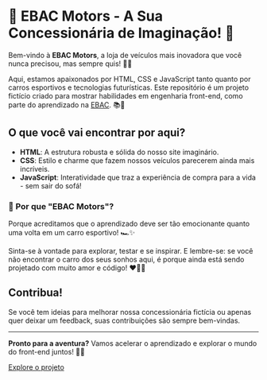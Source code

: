 # 🚗 **EBAC Motors** - A Sua Concessionária de Imaginação! 🚗

Bem-vindo à **EBAC Motors**, a loja de veículos mais inovadora que você nunca precisou, mas sempre quis! 🚀💡

Aqui, estamos apaixonados por HTML, CSS e JavaScript tanto quanto por carros esportivos e tecnologias futurísticas. Este repositório é um projeto fictício criado para mostrar habilidades em engenharia front-end, como parte do aprendizado na [EBAC](https://www.ebac.education/). 📚🔧

## O que você vai encontrar por aqui?

- **HTML**: A estrutura robusta e sólida do nosso site imaginário.
- **CSS**: Estilo e charme que fazem nossos veículos parecerem ainda mais incríveis.
- **JavaScript**: Interatividade que traz a experiência de compra para a vida - sem sair do sofá!

### 🚀 Por que "EBAC Motors"?

Porque acreditamos que o aprendizado deve ser tão emocionante quanto uma volta em um carro esportivo! 🏎️✨

Sinta-se à vontade para explorar, testar e se inspirar. E lembre-se: se você não encontrar o carro dos seus sonhos aqui, é porque ainda está sendo projetado com muito amor e código! ❤️👨‍💻

## Contribua!

Se você tem ideias para melhorar nossa concessionária fictícia ou apenas quer deixar um feedback, suas contribuições são sempre bem-vindas. 

---

**Pronto para a aventura?** Vamos acelerar o aprendizado e explorar o mundo do front-end juntos! 🚗💨

[Explore o projeto](https://github.com/lenonmerlo/EBAC_Motors)
